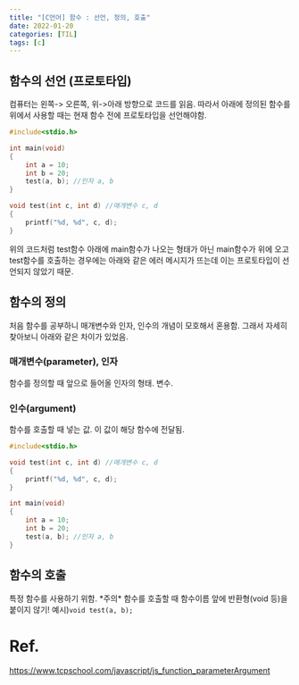 ```yaml
---
title: "[C언어] 함수 : 선언, 정의, 호출"
date: 2022-01-20
categories: [TIL]
tags: [c]
---
```


## 함수의 선언 (프로토타입)
컴퓨터는 왼쪽-> 오른쪽, 위->아래 방향으로 코드를 읽음.
따라서 아래에 정의된 함수를 위에서 사용할 때는 현재 함수 전에 프로토타입을 선언해야함.

```c
#include<stdio.h>

int main(void)
{
    int a = 10;
    int b = 20;
    test(a, b); //인자 a, b
}

void test(int c, int d) //매개변수 c, d
{
    printf("%d, %d", c, d);
}
```
위의 코드처럼 test함수 아래에 main함수가 나오는 형태가 아닌 main함수가 위에 오고 test함수를 호출하는 경우에는 아래와 같은 에러 메시지가 뜨는데 이는 프로토타입이 선언되지 않았기 때문.

## 함수의 정의
처음 함수를 공부하니 매개변수와 인자, 인수의 개념이 모호해서 혼용함. 그래서 자세히 찾아보니 아래와 같은 차이가 있었음.

### 매개변수(parameter), 인자
함수를 정의할 때 앞으로 들어올 인자의 형태. 변수.


### 인수(argument)
함수를 호출할 때 넣는 값. 이 값이 해당 함수에 전달됨.

```c
#include<stdio.h>

void test(int c, int d) //매개변수 c, d
{
    printf("%d, %d", c, d);
}

int main(void)
{
    int a = 10;
    int b = 20;
    test(a, b); //인자 a, b
}
```
## 함수의 호출
특정 함수를 사용하기 위함.
\*주의\* 함수를 호출할 때 함수이름 앞에 반환형(void 등)을 붙이지 않기!
예시)`void test(a, b);`

# Ref.
<https://www.tcpschool.com/javascript/js_function_parameterArgument>